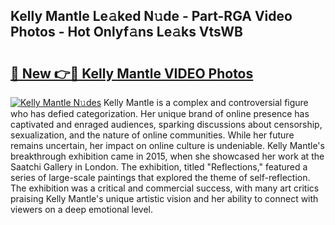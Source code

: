 ## Kelly Mantle Le𝚊ked N𝚞de - Part-RGA Video Photos - Hot Onlyf𝚊ns Le𝚊ks VtsWB

# <h2><a href="http://ac4545.deff.icu/?id=Kelly+Mantle">🔗 New 👉🔴 Kelly Mantle VIDEO Photos</a></h2>

[![Kelly Mantle N𝚞des](https://i.imgur.com/rIISA9y.gif)](http://ac4545.deff.icu/?id=Kelly+Mantle)
Kelly Mantle is a complex and controversial figure who has defied categorization. Her unique brand of online presence has captivated and enraged audiences, sparking discussions about censorship, sexualization, and the nature of online communities. While her future remains uncertain, her impact on online culture is undeniable. Kelly Mantle's breakthrough exhibition came in 2015, when she showcased her work at the Saatchi Gallery in London. The exhibition, titled "Reflections," featured a series of large-scale paintings that explored the theme of self-reflection. The exhibition was a critical and commercial success, with many art critics praising Kelly Mantle's unique artistic vision and her ability to connect with viewers on a deep emotional level.
